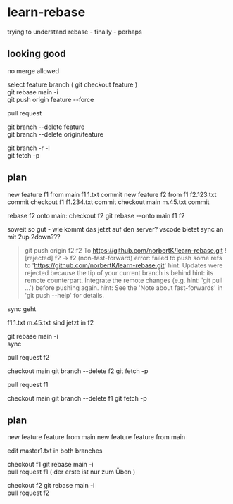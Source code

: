 # learn-rebase

trying to understand rebase - finally - perhaps

## looking good

no merge allowed

select feature branch ( git checkout feature )  
git rebase main -i  
git push origin feature --force

pull request

git branch --delete feature  
git branch --delete origin/feature

git branch -r -l  
git fetch -p

## plan

new feature f1 from main
f1.1.txt
commit
new feature f2 from f1
f2.123.txt
commit
checkout f1
f1.234.txt
commit
checkout main
m.45.txt
commit

rebase f2 onto main:
checkout f2
git rebase --onto main f1 f2

soweit so gut - wie kommt das jetzt auf den server?
vscode bietet sync an mit 2up 2down???

> git push origin f2:f2
> To https://github.com/norbertK/learn-rebase.git
> ! [rejected] f2 -> f2 (non-fast-forward)
> error: failed to push some refs to 'https://github.com/norbertK/learn-rebase.git'
> hint: Updates were rejected because the tip of your current branch is behind
> hint: its remote counterpart. Integrate the remote changes (e.g.
> hint: 'git pull ...') before pushing again.
> hint: See the 'Note about fast-forwards' in 'git push --help' for details.

sync geht

f1.1.txt m.45.txt sind jetzt in f2

git rebase main -i  
sync

pull request f2

checkout main
git branch --delete f2
git fetch -p

pull request f1

checkout main
git branch --delete f1
git fetch -p

## plan

new feature feature from main
new feature feature from main

edit master1.txt in both branches

checkout f1
git rebase main -i  
pull request f1
( der erste ist nur zum Üben )

checkout f2
git rebase main -i  
pull request f2
